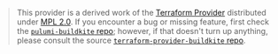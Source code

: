 > This provider is a derived work of the [Terraform Provider](https://github.com/buildkite/terraform-provider-buildkite)
> distributed under [MPL 2.0](https://www.mozilla.org/en-US/MPL/2.0/). If you encounter a bug or missing feature,
> first check the [`pulumi-buildkite` repo](https://github.com/grapl-security/pulumi-buildkite/issues); however, if that doesn't turn up anything,
> please consult the source [`terraform-provider-buildkite` repo](https://github.com/buildkite/terraform-provider-buildkite/issues).